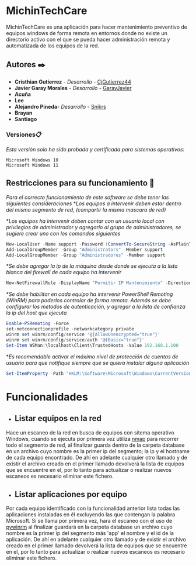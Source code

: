 # MichinTechCare 

MichinTechCare es una aplicación para hacer mantenimiento preventivo de equipos windows de forma remota en entornos donde no existe un directorio activo con el que se pueda hacer administración remota y automatizada de los equipos de la red.
## Autores ✒️
* **Cristhian Gutierrez** - *Desarrollo* - [CjGutierrez44](https://github.com/cjgutierrez44)
* **Javier Garay Morales** - *Desarrollo* - [GarayJavier](https://github.com/GarayJavier)
* **Acuña**
* **Lee**
* **Alejandro Pineda**- *Desarrollo* - [Snikrs](https://github.com/snikrs)
* **Brayan**
* **Santiago**
### Versiones📋
_Esta versión solo ha sido probada y certificada para sistemas operativos:_

```
Microsoft Windows 10
Microsoft Windows 11
```

## Restricciones para su funcionamiento 🚀
_Para el correcto funcionamiento de este software se debe tener las siguientes consideraciones_
*_Los equipos a intervenir deben estar dentro del mismo segmento de red, (compartir la misma mascara de red)_

*_Los equipos ha intervenir deben contar con un usuario local con privilegios de administrador y agregarlo al grupo de administradores, se sugiere crear uno con los comandos siguientes_
```PowerShell
New-LocalUser -Name support -Password (ConvertTo-SecureString -AsPlainText "support12345" -Force) -AccountNeverExpires -UserMayNotChangePassword -PasswordNeverExpires
Add-LocalGroupMember -Group "Administrators" -Member support
Add-LocalGroupMember -Group "Administradores" -Member support
```

*_Se debe agregar la ip de la máquina desde donde se ejecuta a la lista blanca del firewall de cada equipo ha intervenir_
```PowerShell
New-NetFirewallRule -DisplayName "Permitir IP Mantenimiento" -Direction Inbound -Action Allow -Protocol Any -RemoteAddress 192.168.1.100
```
*_Se debe habilitar en cada equipo ha intervenir PowerShell Remoting (WinRM) para poderlos controlar de forma remota._
_Además se debe configurar los metodos de autenticación, y agregar a la lista de confianza la ip del host que ejecuta_
```PowerShell
Enable-PSRemoting -Force
set-netconnectionprofile -networkcategory private
winrm set winrm/config/service '@{AllowUnencrypted="true"}'
winrm set winrm/config/service/auth '@{Basic="true"}'
Set-Item WSMan:\localhost\Client\TrustedHosts -Value 192.168.1.100
```
*_Es recomendable activar el máximo nivel de protección de cuentas de usuario para que notifique siempre que se quiera instalar alguna aplicación_
```PowerShell
Set-ItemProperty -Path "HKLM:\Software\Microsoft\Windows\CurrentVersion\Policies\System" -Name "ConsentPromptBehaviorAdmin" -Value 2
```
# Funcionalidades

+ ## Listar equipos en la red

Hace un escaneo de la red en busca de equipos con sitema operativo Windows, cuando se ejecuta por primera vez utiliza [nmap](https://pypi.org/project/python-nmap/) para recorrer todo el segmento de red, al finalizar guarda dentro de la carpeta database en un archivo cuyo nombre es la primer ip del segmento; la ip y el hostname de cada equipo encontrado. De ahí en adelante cualquier otro llamado y de existir el archivo creado en el primer llamado devolverá la lista de equipos que se encuentre en el, por lo tanto para actualizar o realizar nuevos escaneos es necesario eliminar este fichero.

+ ## Listar aplicaciones por equipo

Por cada equipo identificado con la funcionalidad anterior lista todas las aplicaciones instaladas en él excluyendo las que contengan la palabra Microsoft. Si se llama por primera vez, hara el escaneo con el uso de [pywinrm](https://pypi.org/project/pywinrm/) al finalizar guardará en la carpeta database un archivo cuyo nombre es la primer ip del segmento más 'app' el nombre y el id de la aplicación. De ahí en adelante cualquier otro llamado y de existir el archivo creado en el primer llamado devolverá la lista de equipos que se encuentre en el, por lo tanto para actualizar o realizar nuevos escaneos es necesario eliminar este fichero.

